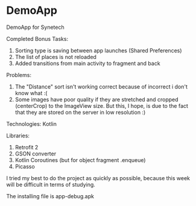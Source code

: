 # DemoApp
DemoApp for Synetech

Completed Bonus Tasks:
1) Sorting type is saving between app launches (Shared Preferences)
2) The list of places is not reloaded
3) Added transitions from main activity to fragment and back

Problems:
1) The "Distance" sort isn't working correct because of incorrect i don't know what :(
2) Some images have poor quality if they are stretched and cropped (centerCrop) to the ImageView size. But this, I hope, is due to the fact that they are stored on the server in low resolution :)

Technologies:
Kotlin

Libraries:
1) Retrofit 2
2) GSON converter
3) Kotlin Coroutines (but for object fragment .enqueue)
4) Picasso

I tried my best to do the project as quickly as possible, because this week will be difficult in terms of studying.

The installing file is app-debug.apk
